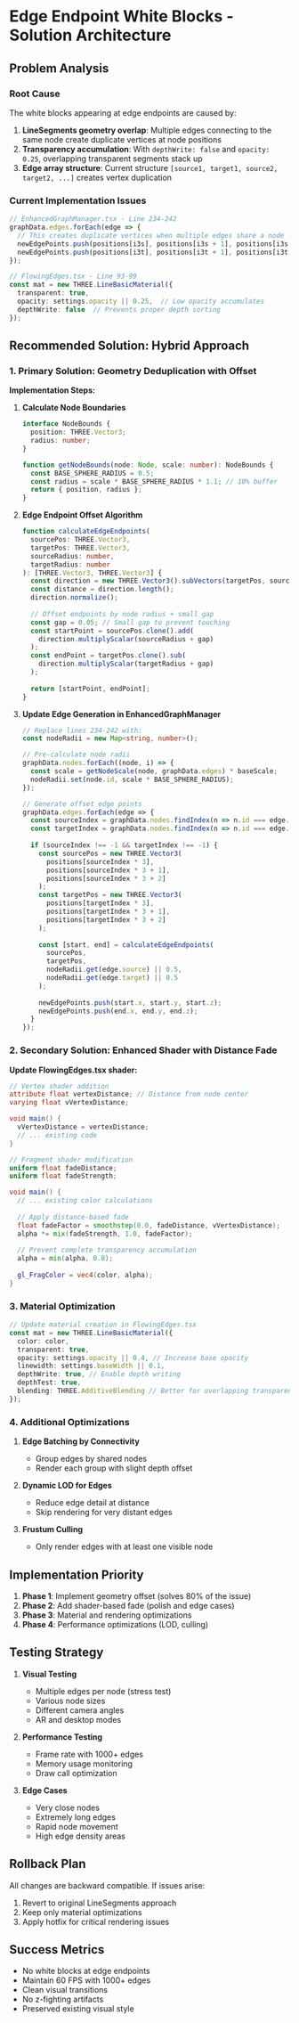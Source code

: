 # Edge Endpoint White Blocks - Solution Architecture

## Problem Analysis

### Root Cause
The white blocks appearing at edge endpoints are caused by:
1. **LineSegments geometry overlap**: Multiple edges connecting to the same node create duplicate vertices at node positions
2. **Transparency accumulation**: With `depthWrite: false` and `opacity: 0.25`, overlapping transparent segments stack up
3. **Edge array structure**: Current structure `[source1, target1, source2, target2, ...]` creates vertex duplication

### Current Implementation Issues
```typescript
// EnhancedGraphManager.tsx - Line 234-242
graphData.edges.forEach(edge => {
  // This creates duplicate vertices when multiple edges share a node
  newEdgePoints.push(positions[i3s], positions[i3s + 1], positions[i3s + 2]);
  newEdgePoints.push(positions[i3t], positions[i3t + 1], positions[i3t + 2]);
});

// FlowingEdges.tsx - Line 93-99
const mat = new THREE.LineBasicMaterial({
  transparent: true,
  opacity: settings.opacity || 0.25,  // Low opacity accumulates
  depthWrite: false  // Prevents proper depth sorting
});
```

## Recommended Solution: Hybrid Approach

### 1. Primary Solution: Geometry Deduplication with Offset

**Implementation Steps:**

1. **Calculate Node Boundaries**
   ```typescript
   interface NodeBounds {
     position: THREE.Vector3;
     radius: number;
   }
   
   function getNodeBounds(node: Node, scale: number): NodeBounds {
     const BASE_SPHERE_RADIUS = 0.5;
     const radius = scale * BASE_SPHERE_RADIUS * 1.1; // 10% buffer
     return { position, radius };
   }
   ```

2. **Edge Endpoint Offset Algorithm**
   ```typescript
   function calculateEdgeEndpoints(
     sourcePos: THREE.Vector3,
     targetPos: THREE.Vector3,
     sourceRadius: number,
     targetRadius: number
   ): [THREE.Vector3, THREE.Vector3] {
     const direction = new THREE.Vector3().subVectors(targetPos, sourcePos);
     const distance = direction.length();
     direction.normalize();
     
     // Offset endpoints by node radius + small gap
     const gap = 0.05; // Small gap to prevent touching
     const startPoint = sourcePos.clone().add(
       direction.multiplyScalar(sourceRadius + gap)
     );
     const endPoint = targetPos.clone().sub(
       direction.multiplyScalar(targetRadius + gap)
     );
     
     return [startPoint, endPoint];
   }
   ```

3. **Update Edge Generation in EnhancedGraphManager**
   ```typescript
   // Replace lines 234-242 with:
   const nodeRadii = new Map<string, number>();
   
   // Pre-calculate node radii
   graphData.nodes.forEach((node, i) => {
     const scale = getNodeScale(node, graphData.edges) * baseScale;
     nodeRadii.set(node.id, scale * BASE_SPHERE_RADIUS);
   });
   
   // Generate offset edge points
   graphData.edges.forEach(edge => {
     const sourceIndex = graphData.nodes.findIndex(n => n.id === edge.source);
     const targetIndex = graphData.nodes.findIndex(n => n.id === edge.target);
     
     if (sourceIndex !== -1 && targetIndex !== -1) {
       const sourcePos = new THREE.Vector3(
         positions[sourceIndex * 3],
         positions[sourceIndex * 3 + 1],
         positions[sourceIndex * 3 + 2]
       );
       const targetPos = new THREE.Vector3(
         positions[targetIndex * 3],
         positions[targetIndex * 3 + 1],
         positions[targetIndex * 3 + 2]
       );
       
       const [start, end] = calculateEdgeEndpoints(
         sourcePos,
         targetPos,
         nodeRadii.get(edge.source) || 0.5,
         nodeRadii.get(edge.target) || 0.5
       );
       
       newEdgePoints.push(start.x, start.y, start.z);
       newEdgePoints.push(end.x, end.y, end.z);
     }
   });
   ```

### 2. Secondary Solution: Enhanced Shader with Distance Fade

**Update FlowingEdges.tsx shader:**

```glsl
// Vertex shader addition
attribute float vertexDistance; // Distance from node center
varying float vVertexDistance;

void main() {
  vVertexDistance = vertexDistance;
  // ... existing code
}

// Fragment shader modification
uniform float fadeDistance;
uniform float fadeStrength;

void main() {
  // ... existing color calculations
  
  // Apply distance-based fade
  float fadeFactor = smoothstep(0.0, fadeDistance, vVertexDistance);
  alpha *= mix(fadeStrength, 1.0, fadeFactor);
  
  // Prevent complete transparency accumulation
  alpha = min(alpha, 0.8);
  
  gl_FragColor = vec4(color, alpha);
}
```

### 3. Material Optimization

```typescript
// Update material creation in FlowingEdges.tsx
const mat = new THREE.LineBasicMaterial({
  color: color,
  transparent: true,
  opacity: settings.opacity || 0.4, // Increase base opacity
  linewidth: settings.baseWidth || 0.1,
  depthWrite: true, // Enable depth writing
  depthTest: true,
  blending: THREE.AdditiveBlending // Better for overlapping transparencies
});
```

### 4. Additional Optimizations

1. **Edge Batching by Connectivity**
   - Group edges by shared nodes
   - Render each group with slight depth offset

2. **Dynamic LOD for Edges**
   - Reduce edge detail at distance
   - Skip rendering for very distant edges

3. **Frustum Culling**
   - Only render edges with at least one visible node

## Implementation Priority

1. **Phase 1**: Implement geometry offset (solves 80% of the issue)
2. **Phase 2**: Add shader-based fade (polish and edge cases)
3. **Phase 3**: Material and rendering optimizations
4. **Phase 4**: Performance optimizations (LOD, culling)

## Testing Strategy

1. **Visual Testing**
   - Multiple edges per node (stress test)
   - Various node sizes
   - Different camera angles
   - AR and desktop modes

2. **Performance Testing**
   - Frame rate with 1000+ edges
   - Memory usage monitoring
   - Draw call optimization

3. **Edge Cases**
   - Very close nodes
   - Extremely long edges
   - Rapid node movement
   - High edge density areas

## Rollback Plan

All changes are backward compatible. If issues arise:
1. Revert to original LineSegments approach
2. Keep only material optimizations
3. Apply hotfix for critical rendering issues

## Success Metrics

- No white blocks at edge endpoints
- Maintain 60 FPS with 1000+ edges
- Clean visual transitions
- No z-fighting artifacts
- Preserved existing visual style